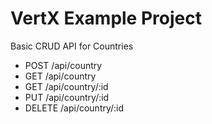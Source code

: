 # VertX Example Project
Basic CRUD API for Countries
* POST /api/country
* GET /api/country
* GET /api/country/:id
* PUT /api/country/:id
* DELETE /api/country/:id
